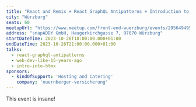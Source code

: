 ```yaml
---
title: "React and Remix + React GraphQL Antipatterns + Introduction to HTMX"
city: "Würzburg"
seats: 60
meetupUrl: "https://www.meetup.com/front-end-wuerzburg/events/295649495/"
address: "snapADDY GmbH, Haugerkirchgasse 7, 97070 Würzburg"
startDateTime: 2023-10-26T18:00:00.000+01:00
endDateTime: 2023-10-26T21:00:00.000+01:00
talks: 
  - react-graphql-antipatterns
  - web-dev-like-15-years-ago
  - intro-into-htmx
sponsors: 
  - kindOfSupport: 'Hosting and Catering'
    company: 'nuernberger-versicherung'
---
```


This event is insane!